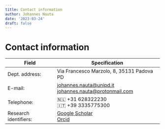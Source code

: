 ```yaml
---
title: Contact information
author: Johannes Nauta
date: '2023-03-24'
draft: false
---
```


# Contact information

| Field                 | Specification                        |
|-----------------------|--------------------------------------|
| Dept. address:        | Via Francesco Marzolo, 8, 35131 Padova PD  |
| E-mail:               | johannes.nauta@unipd.it </br> johannes.nauta@protonmail.com        |
| Telephone:            | :netherlands: +31 628322230 </br> :it: +39 3335775300 |
| Research identifiers: | [Google Scholar][1] </br> [Orcid][2] |

[1]: https://scholar.google.com/citations?user=Ae-RVSwAAAAJ&hl=en
[2]: https://orcid.org/my-orcid?orcid=0000-0002-5859-2729


